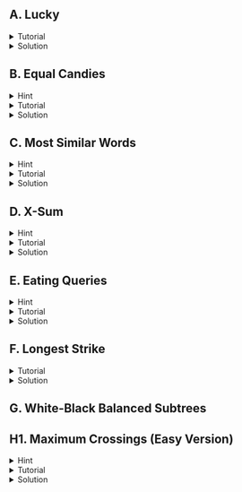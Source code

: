## A. Lucky
<details>
  <summary>Tutorial</summary>

  This problem is simple. Just do as the problem statement says.

</details>
<details>
  <summary>Solution</summary>

  ```cpp
  // author: Mushfiq_Talha

  #include "bits/stdc++.h"

  #define fast ios::sync_with_stdio(0);cin.tie(0)
  #define tests int T;cin>>T;for(int kase=1;kase<=T;kase++)

  using namespace std;

  void solve() {
      string s;
      cin >> s;
      if(s[0] + s[1] + s[2] == s[3] + s[4] + s[5])
          cout << "YES";
      else
          cout << "NO";
      cout << '\n';
  }

  int main() {
      fast;

      tests
          solve();

      return 0;
  }

  ```

</details>

## B. Equal Candies
<details>
  <summary>Hint</summary>

  Find out the value to which all the values should be converted.

</details>
<details>
 <summary>Tutorial</summary>

 Since we cannot add candies to any boxes, we have to make the number of candies of all the boxes equal to the minimum number of candies in a box, i.e. total number of
  candies to eat is ![](https://latex.codecogs.com/svg.image?\sum_{i=5}^{n}(a_i-min(a))).
</details>
<details>
  <summary>Solution</summary>

  ```cpp
  #include "bits/stdc++.h"

  #define fast ios::sync_with_stdio(0);cin.tie(0)
  #define tests int T;cin>>T;for(int kase=1;kase<=T;kase++)
  #define all(v) v.begin(), v.end()
  using namespace std;

  void solve() {
      int n;
      cin >> n;
      vector<int> a(n);
      for(auto &i: a)
          cin >> i;

      int Min = *min_element(all(a));
      int sum = 0;
      for(auto i: a)
          sum += i - Min;
      cout << sum << '\n';
  }

  int main() {
      fast;

      tests
          solve();

      return 0;
  }
  ```

</details>

## C. Most Similar Words
<details>
  <summary>Hint</summary>

  Find total number of moves to make two characters equal.
</details>
<details>
  <summary>Tutorial</summary>

  The minimum number of moves to make two characters ![](https://latex.codecogs.com/svg.image?a) & ![](https://latex.codecogs.com/svg.image?b) equal is
  ![](https://latex.codecogs.com/svg.image?\left|a-b\right|). Now we can apply brute force on the array to compare each of the pair of the strings to get the minimum number of moves to make two strings equal in ![](https://latex.codecogs.com/svg.image?O(n^2)) time complexity. We can get the total number of moves to make two strings
  ![](https://latex.codecogs.com/svg.image?s) & ![](https://latex.codecogs.com/svg.image?t) equal by doing ![](https://latex.codecogs.com/svg.image?\sum_{i=1}^{m}\left|s_i-t_i\right|).
</details>
<details>
  <summary>Solution</summary>

  ```cpp
  // author: Mushfiq_Talha

  #include "bits/stdc++.h"

  #define fast ios::sync_with_stdio(0);cin.tie(0)
  #define tests int T;cin>>T;for(int kase=1;kase<=T;kase++)

  using namespace std;

  int n, m;
  int f(string a, string b) {
      int t = 0;
      for(int i = 0; i < m; i++) {
          t += abs(a[i] - b[i]);
      }

      return t;
  }

  void solve() {
      cin >> n >> m;
      vector<string> s(n);
      for(auto &i: s)
          cin >> i;

      int Min = 2e9;
      for(int i = 0; i < n; i++) {
          for(int j = 0; j < n; j++) {
              if(i != j)
                  Min = min(Min, f(s[i], s[j]));
          }
      }

      cout << Min << '\n';
  }

  int main() {
      fast;

      tests
          solve();

      return 0;
  }
  ```
</details>
  
## D. X-Sum
<details>
  <summary>Hint</summary>

  Brute force.
</details>
<details>
  <summary>Tutorial</summary>

  Just iterate over all of the cells and take sum at four diagonals of that cell and find the maximum of all sums at ![](https://latex.codecogs.com/svg.image?O(max(n,m)\cdot&space;n\cdot&space;m)).
</details>
<details>
  <summary>Solution</summary>

  ```cpp
  #include "bits/stdc++.h"

  #define fast ios::sync_with_stdio(0);cin.tie(0)
  #define tests int T;cin>>T;for(int kase=1;kase<=T;kase++)
  #define range(v, n) v, v + n
  #define all(v) v.begin(), v.end()
  #define toN(v, n) v.begin(), v.begin() + n
  #define ulta(v) v.rbegin(), v.rend()

  using namespace std;

  typedef long long ll;
  typedef pair<int, int> PII;

  void solve() {
      int n, m;
      cin >> n >> m;
      vector<vector<int>> a(n, vector<int>(m));
      for(auto &i: a) {
          for(auto &j: i)
              cin >> j;
      }

      vector<PII> dir{{1, 1}, {1, -1}, {-1, 1}, {-1, -1}};
      ll Max = 0;
      for(int i = 0; i < n; i++) {
          for(int j = 0; j < m; j++) {
              ll sum = a[i][j];
              for(auto [k, l]: dir) {
                  int x = i + k, y = j + l;
                  while(x >= 0 && y >= 0 && x < n && y < m) {
                      sum += a[x][y];
                      x += k, y += l;
                  }
              }
              Max = max(Max, sum);
          }
      }

      cout << Max << '\n';
  }

  int main() {
      fast;

      tests
          solve();

      return 0;
  }
  ```
</details>
  
## E. Eating Queries
<details>
  <summary>Hint</summary>

  Think of a prefix sum approach.
</details>
<details>
  <summary>Tutorial</summary>

  At first, we solve this question with one query. For making the sum of sugars at least ![](https://latex.codecogs.com/svg.image?x), we can greedily choose the largest
  numbers till we get sum greater than or equal to ![](https://latex.codecogs.com/svg.image?x); this way, we will get the minimum amount of candies. We can do this by sorting at first and then, traversing through the arrays and summing up until we get value greater than or equal to ![](https://latex.codecogs.com/svg.image?x). But doing this for large queries will be costly. So we can use a prefix sum array of the sorted array, and then doing binary search, since the prefix sum array will be sorted.
</details>
<details>
  <summary>Solution</summary>

  ```cpp
  // author: Mushfiq_Talha

  #include "bits/stdc++.h"

  #define fast ios::sync_with_stdio(0);cin.tie(0)
  #define tests int T;cin>>T;for(int kase=1;kase<=T;kase++)
  #define all(v) v.begin(), v.end()
  #define ulta(v) v.rbegin(), v.rend()

  using namespace std;

  void solve() {
      int n, q;
      cin >> n >> q;
      vector<int> a(n);
      for(auto &i: a)
          cin >> i;

      sort(ulta(a));
      partial_sum(all(a), a.begin());

      while(q--) {
          int x;
          cin >> x;
          int ans = lower_bound(all(a), x) - a.begin() + 1;
          cout << (ans > n ? -1 : ans) << '\n';
      }
  }

  int main() {
      fast;

      tests
          solve();

      return 0;
  }
  ```
</details>

## F. Longest Strike
<details>
  <summary>Tutorial</summary>

  We have to sort the array and then separate the values which meet the condition <img src="https://latex.codecogs.com/svg.image?\bg{white}a_i\geq&space;k" title="https://latex.codecogs.com/svg.image?\bg{white}a_i\geq k" /> 
  . Then within the separated values iterate through the values till two adjacent elements are not consecutive. And then compare the `l` and `r` with the condition 
  given until the last element of the array.
</details>
<details>
  <summary>Solution</summary>

  ```cpp
  /*
   * author: Mushfiq_Talha
   */
  #include "bits/stdc++.h"

  #define fast ios::sync_with_stdio(0);cin.tie(0)
  #define tests int T;cin>>T;for(int kase=1;kase<=T;kase++)
  #define range(v, n) v, v + n
  #define all(v) v.begin(), v.end()
  #define toN(v, n) v.begin(), v.begin() + n
  #define ulta(v) v.rbegin(), v.rend()

  using namespace std;

  typedef long long ll;
  typedef pair<int, int> PII;

  void solve() {
      int n, k;
      cin >> n >> k;
      map<int, int> cnt;
      for(int i = 0; i < n; i++) {
          int t;
          cin >> t;
          cnt[t]++;
      }

      vector<int> v;
      for(auto [a, b]: cnt)
          if(b < k)
              v.push_back(a);

      for(auto i: v)
          cnt.erase(i);

      v.clear();
      for(auto [a, b]: cnt)
          v.push_back(a);

      if(v.empty()) {
          cout << -1 << '\n';
          return;
      }

      int l = v.front(), r, Max = 0;
      PII ans;
      v.push_back(1e9 + 5);
      for(int i = 1; i < (int)v.size(); i++) {
          if(v[i] - v[i - 1] > 1) {
              r = v[i - 1];
              if(r - l >= Max) {
                  ans = {l, r};
                  Max = r - l;
              }
              l = v[i];
          }
      }

      cout << ans.first << ' ' << ans.second << '\n';
  }

  int main() {
      fast;

      tests
          solve();

      return 0;
  }
  ```
</details>

## G. White-Black Balanced Subtrees

## H1. Maximum Crossings (Easy Version)
<details>
  <summary>Hint</summary>

  Find a condition for which two wires cross each other.
</details>
<details>
  <summary>Tutorial</summary>

  Observing the statement we can find that, two wires have one crossing if and only if <img src="https://latex.codecogs.com/svg.image?i<j&space;\textit{&space;and&space;}a_i\geq&space;a_j" /> or 
  <img src="https://latex.codecogs.com/svg.image?i>j&space;\textit{&space;and&space;}a_i\leq&space;a_j" />. 
  But we need just one of the above conditions for counting crossings. Because if we count for both conditions then we get twice of the answer. So we just take one of the 
  conditions.

  So we can traverse for each of the `i` checking how many `j` meet the condition, which will take <img src="https://latex.codecogs.com/svg.image?O(n^2)" title="https://latex.codecogs.com/svg.image?O(n^2)" />, and we will get the answer.
</details>
<details>
  <summary>Solution</summary>

  ```cpp
  /*
   * author: Mushfiq_Talha
   */
  #include "bits/stdc++.h"

  #define fast ios::sync_with_stdio(0);cin.tie(0)
  #define tests int tst;cin>>tst;for(int kase=1;kase<=tst;kase++)
  #define range(v, n) v, v + n
  #define all(v) v.begin(), v.end()
  #define toN(v, n) v.begin(), v.begin() + n
  #define ulta(v) v.rbegin(), v.rend()

  using namespace std;

  typedef long long ll;
  typedef pair<int, int> PII;

  void solve() {
      int n;
      cin >> n;
      vector<int> a(n);
      for(auto &i: a)
          cin >> i;

      int cnt = 0;
      for(int i = 0; i < n; i++) {
          for(int j = 0; j < n; j++) {
              if(i != j && a[j] <= a[i] && j >= i) {
                  cnt++;
              }
          }
      }

      cout << cnt << '\n';
  }

  int main() {
      fast;

      tests
          solve();

      return 0;
  }
  ```
</details>
